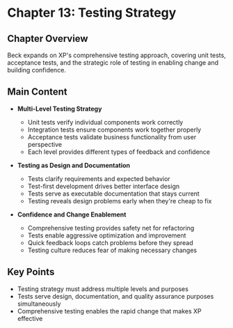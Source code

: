 # Chapter 13: Testing Strategy

## Chapter Overview
Beck expands on XP's comprehensive testing approach, covering unit tests, acceptance tests, and the strategic role of testing in enabling change and building confidence.

## Main Content
- **Multi-Level Testing Strategy**
  - Unit tests verify individual components work correctly
  - Integration tests ensure components work together properly
  - Acceptance tests validate business functionality from user perspective
  - Each level provides different types of feedback and confidence

- **Testing as Design and Documentation**
  - Tests clarify requirements and expected behavior
  - Test-first development drives better interface design
  - Tests serve as executable documentation that stays current
  - Testing reveals design problems early when they're cheap to fix

- **Confidence and Change Enablement**
  - Comprehensive testing provides safety net for refactoring
  - Tests enable aggressive optimization and improvement
  - Quick feedback loops catch problems before they spread
  - Testing culture reduces fear of making necessary changes

## Key Points
- Testing strategy must address multiple levels and purposes
- Tests serve design, documentation, and quality assurance purposes simultaneously
- Comprehensive testing enables the rapid change that makes XP effective